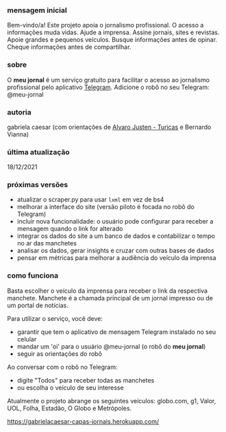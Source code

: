 ### mensagem inicial
Bem-vindo/a!
Este projeto apoia o jornalismo profissional. O acesso a informações muda vidas. Ajude a imprensa. Assine jornais, sites e revistas. Apoie grandes e pequenos veículos. Busque informações antes de opinar. Cheque informações antes de compartilhar.

### sobre
O **meu jornal** é um serviço gratuito para facilitar o acesso ao jornalismo profissional pelo aplicativo [Telegram](https://web.telegram.org/).
Adicione o robô no seu Telegram: @meu-jornal

### autoria
gabriela caesar (com orientações de [Alvaro Justen - Turicas](https://github.com/turicas) e Bernardo Vianna)

### última atualização
18/12/2021

### próximas versões
- atualizar o scraper.py para usar ``lxml`` em vez de bs4
- melhorar a interface do site (versão piloto é focada no robô do Telegram)
- incluir nova funcionalidade: o usuário pode configurar para receber a mensagem quando o link for alterado
- integrar os dados do site a um banco de dados e contabilizar o tempo no ar das manchetes
- analisar os dados, gerar insights e cruzar com outras bases de dados
- pensar em métricas para melhorar a audiência do veículo da imprensa

### como funciona
Basta escolher o veículo da imprensa para receber o link da respectiva manchete.
Manchete é a chamada principal de um jornal impresso ou de um portal de notícias.

Para utilizar o serviço, você deve:
- garantir que tem o aplicativo de mensagem Telegram instalado no seu celular
- mandar um 'oi' para o usuário @meu-jornal (o robô do **meu jornal**)
- seguir as orientações do robô

Ao conversar com o robô no Telegram:
- digite "Todos" para receber todas as manchetes
- ou escolha o veículo de seu interesse

Atualmente o projeto abrange os seguintes veículos:
globo.com, g1, Valor, UOL, Folha, Estadão, O Globo e Metrópoles.


https://gabrielacaesar-capas-jornais.herokuapp.com/
